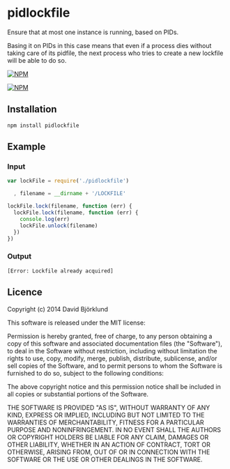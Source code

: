 # pidlockfile

Ensure that at most one instance is running, based on PIDs.

Basing it on PIDs in this case means that even if a process dies without taking care of its pidfile, the next process who tries to create a new lockfile will be able to do so.

[![NPM](https://nodei.co/npm/pidlockfile.png?downloads&stars)](https://nodei.co/npm/pidlockfile/)

[![NPM](https://nodei.co/npm-dl/pidlockfile.png)](https://nodei.co/npm/pidlockfile/)

## Installation

```
npm install pidlockfile
```

## Example

### Input

```javascript
var lockFile = require('./pidlockfile')

  , filename = __dirname + '/LOCKFILE'

lockFile.lock(filename, function (err) {
  lockFile.lock(filename, function (err) {
    console.log(err)
    lockFile.unlock(filename)
  })
})
```

### Output

```
[Error: Lockfile already acquired]
```

## Licence

Copyright (c) 2014 David Björklund

This software is released under the MIT license:

Permission is hereby granted, free of charge, to any person obtaining a copy
of this software and associated documentation files (the "Software"), to deal
in the Software without restriction, including without limitation the rights
to use, copy, modify, merge, publish, distribute, sublicense, and/or sell
copies of the Software, and to permit persons to whom the Software is
furnished to do so, subject to the following conditions:

The above copyright notice and this permission notice shall be included in
all copies or substantial portions of the Software.

THE SOFTWARE IS PROVIDED "AS IS", WITHOUT WARRANTY OF ANY KIND, EXPRESS OR
IMPLIED, INCLUDING BUT NOT LIMITED TO THE WARRANTIES OF MERCHANTABILITY,
FITNESS FOR A PARTICULAR PURPOSE AND NONINFRINGEMENT. IN NO EVENT SHALL THE
AUTHORS OR COPYRIGHT HOLDERS BE LIABLE FOR ANY CLAIM, DAMAGES OR OTHER
LIABILITY, WHETHER IN AN ACTION OF CONTRACT, TORT OR OTHERWISE, ARISING FROM,
OUT OF OR IN CONNECTION WITH THE SOFTWARE OR THE USE OR OTHER DEALINGS IN
THE SOFTWARE.
